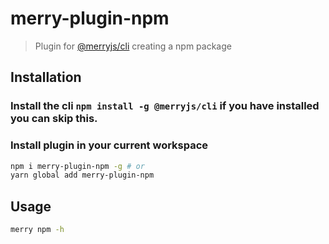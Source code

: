 # merry-plugin-npm

> Plugin for [@merryjs/cli](https://github.com/merryjs/cli)
> creating a npm package

## Installation

### Install the cli `npm install -g @merryjs/cli` if you have installed you can skip this.

### Install plugin in your current workspace

```sh
npm i merry-plugin-npm -g # or
yarn global add merry-plugin-npm
```

## Usage

```sh
merry npm -h
```
